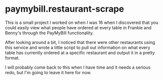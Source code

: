 # paymybill.restaurant-scrape

This is a small project I worked on when I was 16 when I discovered that you could easily view what people have ordered at every table in Frankie and Benny's through the PayMyBill functionality.

After looking around a bit, I noticed that there were other restaurants using this service and wrote a little script to pull out information on what every table has currently ordered at a specific restaurant and output it in a pretty format.

I will probably come back to this when I have time and it needs a serious redo, but I'm going to leave it here for now.

